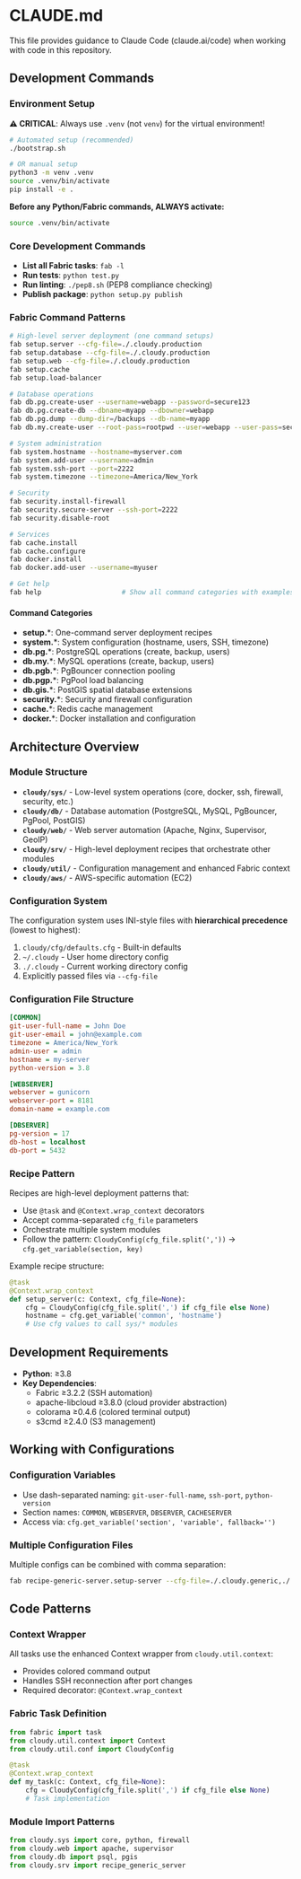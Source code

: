 # CLAUDE.md

This file provides guidance to Claude Code (claude.ai/code) when working with code in this repository.

## Development Commands

### Environment Setup

**⚠️ CRITICAL**: Always use `.venv` (not `venv`) for the virtual environment!

```bash
# Automated setup (recommended)
./bootstrap.sh

# OR manual setup
python3 -m venv .venv
source .venv/bin/activate
pip install -e .
```

**Before any Python/Fabric commands, ALWAYS activate:**
```bash
source .venv/bin/activate
```

### Core Development Commands
- **List all Fabric tasks**: `fab -l`
- **Run tests**: `python test.py`
- **Run linting**: `./pep8.sh` (PEP8 compliance checking)
- **Publish package**: `python setup.py publish`

### Fabric Command Patterns

```bash
# High-level server deployment (one command setups)
fab setup.server --cfg-file=./.cloudy.production
fab setup.database --cfg-file=./.cloudy.production
fab setup.web --cfg-file=./.cloudy.production
fab setup.cache
fab setup.load-balancer

# Database operations
fab db.pg.create-user --username=webapp --password=secure123
fab db.pg.create-db --dbname=myapp --dbowner=webapp
fab db.pg.dump --dump-dir=/backups --db-name=myapp
fab db.my.create-user --root-pass=rootpwd --user=webapp --user-pass=secure123

# System administration  
fab system.hostname --hostname=myserver.com
fab system.add-user --username=admin
fab system.ssh-port --port=2222
fab system.timezone --timezone=America/New_York

# Security
fab security.install-firewall
fab security.secure-server --ssh-port=2222
fab security.disable-root

# Services
fab cache.install
fab cache.configure
fab docker.install
fab docker.add-user --username=myuser

# Get help
fab help                    # Show all command categories with examples
```

#### Command Categories
- **setup.***: One-command server deployment recipes
- **system.***: System configuration (hostname, users, SSH, timezone)
- **db.pg.***: PostgreSQL operations (create, backup, users)
- **db.my.***: MySQL operations (create, backup, users)
- **db.pgb.***: PgBouncer connection pooling
- **db.pgp.***: PgPool load balancing  
- **db.gis.***: PostGIS spatial database extensions
- **security.***: Security and firewall configuration
- **cache.***: Redis cache management
- **docker.***: Docker installation and configuration

## Architecture Overview

### Module Structure
- **`cloudy/sys/`** - Low-level system operations (core, docker, ssh, firewall, security, etc.)
- **`cloudy/db/`** - Database automation (PostgreSQL, MySQL, PgBouncer, PgPool, PostGIS)
- **`cloudy/web/`** - Web server automation (Apache, Nginx, Supervisor, GeoIP)
- **`cloudy/srv/`** - High-level deployment recipes that orchestrate other modules
- **`cloudy/util/`** - Configuration management and enhanced Fabric context
- **`cloudy/aws/`** - AWS-specific automation (EC2)

### Configuration System
The configuration system uses INI-style files with **hierarchical precedence** (lowest to highest):
1. `cloudy/cfg/defaults.cfg` - Built-in defaults
2. `~/.cloudy` - User home directory config
3. `./.cloudy` - Current working directory config
4. Explicitly passed files via `--cfg-file`

### Configuration File Structure
```ini
[COMMON]
git-user-full-name = John Doe
git-user-email = john@example.com
timezone = America/New_York
admin-user = admin
hostname = my-server
python-version = 3.8

[WEBSERVER]
webserver = gunicorn
webserver-port = 8181
domain-name = example.com

[DBSERVER]
pg-version = 17
db-host = localhost
db-port = 5432
```

### Recipe Pattern
Recipes are high-level deployment patterns that:
- Use `@task` and `@Context.wrap_context` decorators
- Accept comma-separated `cfg_file` parameters
- Orchestrate multiple system modules
- Follow the pattern: `CloudyConfig(cfg_file.split(','))` → `cfg.get_variable(section, key)`

Example recipe structure:
```python
@task
@Context.wrap_context
def setup_server(c: Context, cfg_file=None):
    cfg = CloudyConfig(cfg_file.split(',') if cfg_file else None)
    hostname = cfg.get_variable('common', 'hostname')
    # Use cfg values to call sys/* modules
```

## Development Requirements

- **Python**: ≥3.8
- **Key Dependencies**:
  - Fabric ≥3.2.2 (SSH automation)
  - apache-libcloud ≥3.8.0 (cloud provider abstraction)
  - colorama ≥0.4.6 (colored terminal output)
  - s3cmd ≥2.4.0 (S3 management)

## Working with Configurations

### Configuration Variables
- Use dash-separated naming: `git-user-full-name`, `ssh-port`, `python-version`
- Section names: `COMMON`, `WEBSERVER`, `DBSERVER`, `CACHESERVER`
- Access via: `cfg.get_variable('section', 'variable', fallback='')`

### Multiple Configuration Files
Multiple configs can be combined with comma separation:
```bash
fab recipe-generic-server.setup-server --cfg-file=./.cloudy.generic,./.cloudy.admin
```

## Code Patterns

### Context Wrapper
All tasks use the enhanced Context wrapper from `cloudy.util.context`:
- Provides colored command output
- Handles SSH reconnection after port changes
- Required decorator: `@Context.wrap_context`

### Fabric Task Definition
```python
from fabric import task
from cloudy.util.context import Context
from cloudy.util.conf import CloudyConfig

@task
@Context.wrap_context
def my_task(c: Context, cfg_file=None):
    cfg = CloudyConfig(cfg_file.split(',') if cfg_file else None)
    # Task implementation
```

### Module Import Patterns
```python
from cloudy.sys import core, python, firewall
from cloudy.web import apache, supervisor
from cloudy.db import psql, pgis
from cloudy.srv import recipe_generic_server
```